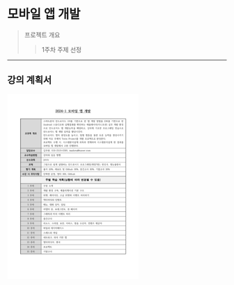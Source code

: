 모바일 앱 개발
==============
>프로젝트 개요
>  >1주차 주제 선정
- - -
## 강의 계획서
<img src="mobilAppReport.jpg.jpg" width="60%" alt="report"></img>

